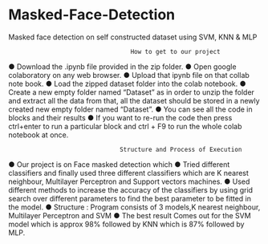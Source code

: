 # Masked-Face-Detection
Masked face detection on self constructed dataset using SVM, KNN &amp; MLP

                                      How to get to our project
● Download the .ipynb file provided in the zip folder.
● Open google colaboratory on any web browser.
● Upload that ipynb file on that collab note book.
● Load the zipped dataset folder into the colab notebook.
● Create a new empty folder named “Dataset” as in order to unzip the folder and
extract all the data from that, all the dataset should be stored in a newly created
new empty folder named “Dataset”.
● You can see all the code in blocks and their results
● If you want to re-run the code then press ctrl+enter to run a particular block and
ctrl + F9 to run the whole colab notebook at once.

                                   Structure and Process of Execution
● Our project is on Face masked detection which
● Tried different classifiers and finally used three different classifiers which are
K nearest neighbour, Multilayer Perceptron and Support vectors machines.
● Used different methods to increase the accuracy of the classifiers by using grid
search over different parameters to find the best parameter to be fitted in the
model.
● Structure : Program consists of 3 models,K nearest neighbour, Multilayer
Perceptron and SVM
● The best result Comes out for the SVM model which is approx 98% followed by
KNN which is 87% followed by MLP.
